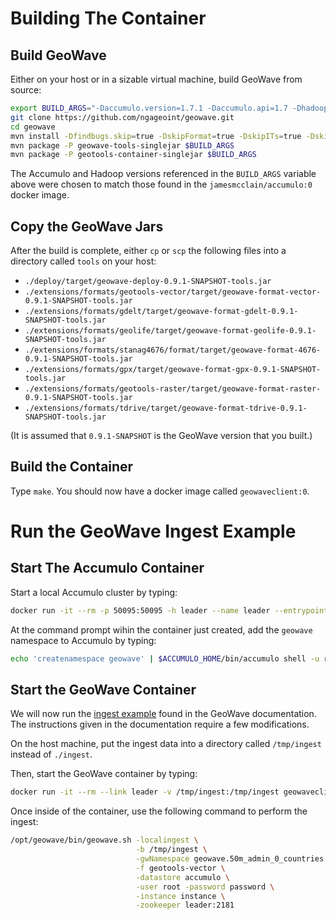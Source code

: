 # Building The Container #

## Build GeoWave ##

Either on your host or in a sizable virtual machine, build GeoWave from source:

```bash
export BUILD_ARGS="-Daccumulo.version=1.7.1 -Daccumulo.api=1.7 -Dhadoop.version=2.7.2 -Dgeotools.version=14.2 -Dgeoserver.version=2.8.2"
git clone https://github.com/ngageoint/geowave.git
cd geowave
mvn install -Dfindbugs.skip=true -DskipFormat=true -DskipITs=true -DskipTests=true $BUILD_ARGS
mvn package -P geowave-tools-singlejar $BUILD_ARGS
mvn package -P geotools-container-singlejar $BUILD_ARGS
```

The Accumulo and Hadoop versions referenced in the `BUILD_ARGS` variable above were chosen to match those found in the `jamesmcclain/accumulo:0` docker image.

## Copy the GeoWave Jars ##

After the build is complete, either `cp` or `scp` the following files into a directory called `tools` on your host:
   * `./deploy/target/geowave-deploy-0.9.1-SNAPSHOT-tools.jar`
   * `./extensions/formats/geotools-vector/target/geowave-format-vector-0.9.1-SNAPSHOT-tools.jar`
   * `./extensions/formats/gdelt/target/geowave-format-gdelt-0.9.1-SNAPSHOT-tools.jar`
   * `./extensions/formats/geolife/target/geowave-format-geolife-0.9.1-SNAPSHOT-tools.jar`
   * `./extensions/formats/stanag4676/format/target/geowave-format-4676-0.9.1-SNAPSHOT-tools.jar`
   * `./extensions/formats/gpx/target/geowave-format-gpx-0.9.1-SNAPSHOT-tools.jar`
   * `./extensions/formats/geotools-raster/target/geowave-format-raster-0.9.1-SNAPSHOT-tools.jar`
   * `./extensions/formats/tdrive/target/geowave-format-tdrive-0.9.1-SNAPSHOT-tools.jar`

(It is assumed that `0.9.1-SNAPSHOT` is the GeoWave version that you built.)

## Build the Container

Type `make`.  You should now have a docker image called `geowaveclient:0`.

# Run the GeoWave Ingest Example #

## Start The Accumulo Container ##

Start a local Accumulo cluster by typing:
```bash
docker run -it --rm -p 50095:50095 -h leader --name leader --entrypoint /scripts/leader.sh jamesmcclain/accumulo:0
```

At the command prompt wihin the container just created, add the `geowave` namespace to Accumulo by typing:
```bash
echo 'createnamespace geowave' | $ACCUMULO_HOME/bin/accumulo shell -u root -p password
```

## Start the GeoWave Container ##

We will now run the [ingest example](https://ngageoint.github.io/geowave/documentation.html#ingest-example) found in the GeoWave documentation.
The instructions given in the documentation require a few modifications.

On the host machine, put the ingest data into a directory called `/tmp/ingest` instead of `./ingest`.

Then, start the GeoWave container by typing:
```bash
docker run -it --rm --link leader -v /tmp/ingest:/tmp/ingest geowaveclient:0
```

Once inside of the container, use the following command to perform the ingest:
```bash
/opt/geowave/bin/geowave.sh -localingest \
                            -b /tmp/ingest \
                            -gwNamespace geowave.50m_admin_0_countries \
                            -f geotools-vector \
                            -datastore accumulo \
                            -user root -password password \
                            -instance instance \
                            -zookeeper leader:2181
```
